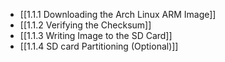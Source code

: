 

- [[1.1.1 Downloading the Arch Linux ARM Image]]
- [[1.1.2 Verifying the Checksum]]
- [[1.1.3 Writing Image to the SD Card]]
- [[1.1.4 SD card Partitioning (Optional)]]
